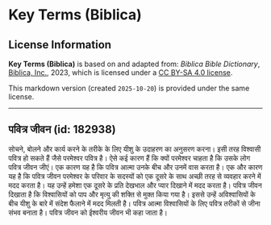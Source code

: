 # Key Terms (Biblica)

## License Information

**Key Terms (Biblica)** is based on and adapted from: _Biblica Bible Dictionary_, [Biblica, Inc.](https://www.biblica.com/), 2023, which is licensed under a [CC BY-SA 4.0 license](https://creativecommons.org/licenses/by-sa/4.0/legalcode.en).

This markdown version (created `2025-10-20`) is provided under the same license.



--------------------------------

## पवित्र जीवन (id: 182938)

सोचने, बोलने और कार्य करने के तरीके के लिए यीशु के उदाहरण का अनुसरण करना। इसी तरह विश्वासी पवित्र हो सकते हैं जैसे परमेश्वर पवित्र है। ऐसे कई कारण हैं कि क्यों परमेश्वर चाहता है कि उसके लोग पवित्र जीवन जीएं। एक कारण यह है कि पवित्र आत्मा उनके बीच और उनमें वास करता है। एक और कारण यह है कि पवित्र जीवन परमेश्वर के परिवार के सदस्यों को एक दूसरे के साथ अच्छी तरह से व्यवहार करने में मदद करता है। यह उन्हें हमेशा एक दूसरे के प्रति देखभाल और प्यार दिखाने में मदद करता है। पवित्र जीवन दिखाता है कि विश्वासियों को पाप और मृत्यु की शक्ति से मुक्त किया गया है। इससे उन्हें अविश्वासियों के बीच यीशु के बारे में संदेश फैलाने में मदद मिलती है। पवित्र आत्मा विश्वासियों के लिए पवित्र तरीकों से जीना संभव बनाता है। पवित्र जीवन को ईश्वरीय जीवन भी कहा जाता है।



